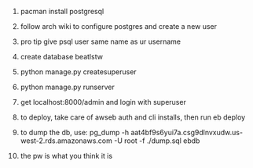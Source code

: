 1. pacman install postgresql
2. follow arch wiki to configure postgres and create a new user 
3. pro tip give psql user same name as ur username
4. create database beatlstw
5. python manage.py createsuperuser
6. python manage.py runserver
7. get localhost:8000/admin and login with superuser

8. to deploy, take care of awseb auth and cli installs, then run eb deploy

9. to dump the db, use:
    pg_dump -h aat4bf9s6yui7a.csg9dlnvxudw.us-west-2.rds.amazonaws.com -U root -f ./dump.sql ebdb

10. the pw is what you think it is
